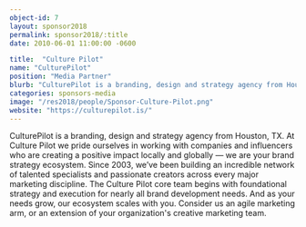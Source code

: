 ```yaml
---
object-id: 7
layout: sponsor2018
permalink: sponsor2018/:title
date: 2010-06-01 11:00:00 -0600

title:  "Culture Pilot"
name: "CulturePilot"
position: "Media Partner"
blurb: "CulturePilot is a branding, design and strategy agency from Houston, TX."
categories: sponsors-media
image: "/res2018/people/Sponsor-Culture-Pilot.png"
website: "https://culturepilot.is/"
---
```


CulturePilot is a branding, design and strategy agency from Houston, TX. At Culture Pilot we pride ourselves in working with companies and influencers who are creating a positive impact locally and globally — we are your brand strategy ecosystem. Since 2003, we’ve been building an incredible network of talented specialists and passionate creators across every major marketing discipline. The Culture Pilot core team begins with foundational strategy and execution for nearly all brand development needs. And as your needs grow, our ecosystem scales with you. Consider us an agile marketing arm, or an extension of your organization's creative marketing team.
